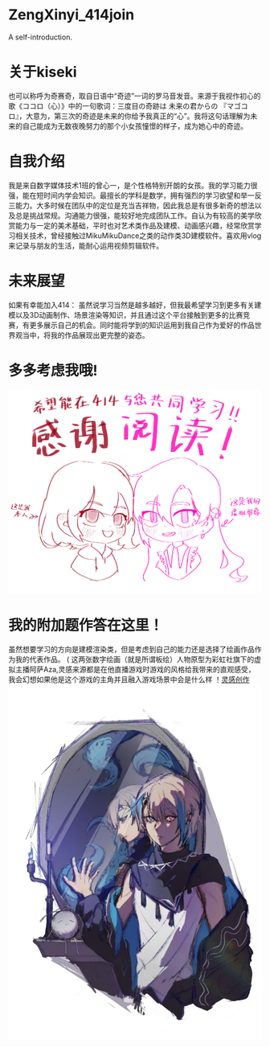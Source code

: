 # ZengXinyi_414join
A self-introduction.

# 关于kiseki
也可以称呼为奇赛奇，取自日语中“奇迹”一词的罗马音发音。来源于我视作初心的歌《ココロ（心）》中的一句歌词：三度目の奇跡は 未来の君からの 『マゴコロ』，大意为，第三次的奇迹是未来的你给予我真正的“心”。我将这句话理解为未来的自己能成为无数夜晚努力的那个小女孩憧憬的样子，成为她心中的奇迹。

# 自我介绍
我是来自数字媒体技术1班的曾心一，是个性格特别开朗的女孩。我的学习能力很强，能在短时间内学会知识。最擅长的学科是数学，拥有强烈的学习欲望和举一反三能力。大多时候在团队中的定位是充当吉祥物，因此我总是有很多新奇的想法以及总是挑战常规。沟通能力很强，能较好地完成团队工作。自认为有较高的美学欣赏能力与一定的美术基础，平时也对艺术类作品及建模、动画感兴趣，经常欣赏学习相关技术，曾经接触过MikuMikuDance之类的动作类3D建模软件。喜欢用vlog来记录与朋友的生活，能耐心运用视频剪辑软件。

# 未来展望
如果有幸能加入414：
虽然说学习当然是越多越好，但我最希望学习到更多有关建模以及3D动画制作、场景渲染等知识，并且通过这个平台接触到更多的比赛竞赛，有更多展示自己的机会。同时能将学到的知识运用到我自己作为爱好的作品世界观当中，将我的作品展现出更完整的姿态。

# 多多考虑我哦!
![送给你们！](https://github.com/Kisekiww/ZengXinyi_414join/blob/main/%E5%BE%AE%E4%BF%A1%E5%9B%BE%E7%89%87_20231004190537.jpg?raw=true)

# 我的附加题作答在这里！
虽然想要学习的方向是建模渲染类，但是考虑到自己的能力还是选择了绘画作品作为我的代表作品。
(
这两张数字绘画（就是所谓板绘）人物原型为彩虹社旗下的虚拟主播阿萨Aza,灵感来源都是在他直播游戏时游戏的风格给我带来的直观感受，我会幻想如果他是这个游戏的主角并且融入游戏场景中会是什么样
！[灵感创作](https://github.com/Kisekiww/ZengXinyi_414join/blob/main/QQ%E5%9B%BE%E7%89%8720231006150347.jpg?raw=true)
![灵感创作2](https://github.com/Kisekiww/ZengXinyi_414join/blob/main/QQ%E5%9B%BE%E7%89%8720231006150325.jpg?raw=true)
